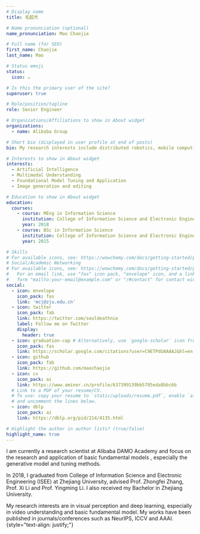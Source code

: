 ```yaml
---
# Display name
title: 毛超杰

# Name pronunciation (optional)
name_pronunciation: Mao Chaojie

# Full name (for SEO)
first_name: Chaojie
last_name: Mao

# Status emoji
status:
  icon: ☕️

# Is this the primary user of the site?
superuser: true

# Role/position/tagline
role: Senior Engineer

# Organizations/Affiliations to show in About widget
organizations:
  - name: Alibaba Group

# Short bio (displayed in user profile at end of posts)
bio: My research interests include distributed robotics, mobile computing and programmable matter.

# Interests to show in About widget
interests:
  - Artificial Intelligence
  - Multimodal Understanding
  - Foundational Model Tuning and Application
  - Image generation and editing

# Education to show in About widget
education:
  courses:
    - course: MEng in Information Science 
      institution: College of Information Science and Electronic Engineering (ISEE) at Zhejiang University
      year: 2018
    - course: BSc in Information Science
      institution: College of Information Science and Electronic Engineering (ISEE) at Zhejiang University
      year: 2015

# Skills
# For available icons, see: https://wowchemy.com/docs/getting-started/page-builder/#icons
# Social/Academic Networking
# For available icons, see: https://wowchemy.com/docs/getting-started/page-builder/#icons
#   For an email link, use "fas" icon pack, "envelope" icon, and a link in the
#   form "mailto:your-email@example.com" or "/#contact" for contact widget.
social:
  - icon: envelope
    icon_pack: fas
    link: 'mcj@zju.edu.cn'
  - icon: twitter
    icon_pack: fab
    link: https://twitter.com/souldeathnie
    label: Follow me on Twitter
    display:
      header: true
  - icon: graduation-cap # Alternatively, use `google-scholar` icon from `ai` icon pack
    icon_pack: fas
    link: https://scholar.google.com/citations?user=C9ETPdUAAAAJ&hl=en
  - icon: github
    icon_pack: fab
    link: https://github.com/maochaojie
  - icon: cv
    icon_pack: ai
    link: https://www.aminer.cn/profile/637399139bb5705eda8bbc6b
  # Link to a PDF of your resume/CV.
  # To use: copy your resume to `static/uploads/resume.pdf`, enable `ai` icons in `params.yaml`,
  # and uncomment the lines below.
  - icon: dblp
    icon_pack: ai
    link: https://dblp.org/pid/214/4135.html

# Highlight the author in author lists? (true/false)
highlight_name: true
---
```

I am currently a research scientist at Alibaba DAMO Academy and focus on the research and application of basic fundamental models , especially the generative model and tuning methods.  

In 2018, I graduated from College of Information Science and Electronic Engineering (ISEE) at Zhejiang University, advised Prof. Zhongfei Zhang, Prof. Xi Li and Prof. Yingming Li. I also received my Bachelor in Zhejiang University.

My research interests are in visual perception and deep learning,  especially in video understanding and basic fundamental model. My works have been published in journals/conferences such as  NeurIPS, ICCV and AAAI.
{style="text-align: justify;"}
